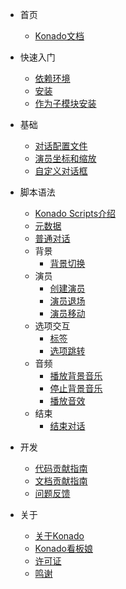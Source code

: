 <!-- docs/zh-cn/_sidebar.md -->

* 首页
  * [Konado文档](zh-cn/)
* 快速入门
  * [依赖环境](zh-cn/快速入门/依赖环境.md)
  * [安装](zh-cn/快速入门/安装.md)
  * [作为子模块安装](zh-cn/快速入门/作为子模块安装.md)
* 基础
  * [对话配置文件](zh-cn/基础/对话配置文件.md)
  * [演员坐标和缩放](zh-cn/基础/演员坐标和缩放.md)
  * [自定义对话框](zh-cn/基础/自定义对话框.md)
* 脚本语法
  * [Konado Scripts介绍](zh-cn/脚本语法/KonadoScripts介绍.md)
  * [元数据](zh-cn/脚本语法/元数据.md)
  * [普通对话](zh-cn/脚本语法/普通对话.md)
  * 背景
    * [背景切换](zh-cn/脚本语法/背景切换.md)
  * 演员
    * [创建演员](zh-cn/脚本语法/创建演员.md)
    * [演员退场](zh-cn/脚本语法/演员退场.md)
    * [演员移动](zh-cn/脚本语法/演员移动.md)
  * 选项交互
    * [标签](zh-cn/脚本语法/标签.md)
    * [选项跳转](zh-cn/脚本语法/选项跳转.md)
  * 音频
    * [播放背景音乐](zh-cn/脚本语法/播放背景音乐.md)
    * [停止背景音乐](zh-cn/脚本语法/停止背景音乐.md)
    * [播放音效](zh-cn/脚本语法/播放音效.md)
  * 结束
    * [结束对话](zh-cn/脚本语法/结束对话.md)

* 开发
  * [代码贡献指南](zh-cn/开发/代码贡献指南.md)
  * [文档贡献指南](zh-cn/开发/文档贡献指南.md)
  * [问题反馈](zh-cn/开发/问题反馈.md)
* 关于
  * [关于Konado](zh-cn/关于/关于Konado.md)
  * [Konado看板娘](zh-cn/关于/Konado看板娘.md)
  * [许可证](zh-cn/关于/许可证.md)
  * [鸣谢](zh-cn/关于/鸣谢.md)